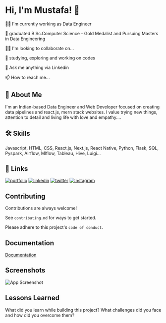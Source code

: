 
# Hi, I'm Mustafa! 👋


👩‍💻 I'm currently working as Data Engineer

🧠 graduated B.Sc.Computer Science - Gold Medalist and Pursuing Masters in Data Engineering

👯‍♀️ I'm looking to collaborate on...

🤔 studying, exploring and working on codes

💬 Ask me anything via Linkedin

📫 How to reach me...


## 🚀 About Me
I'm an Indian-based Data Engineer and Web Developer focused on creating data pipelines and react.js, mern stack websites. I value trying new things, attention to detail and living life with love and empathy....


## 🛠 Skills
Javascript, HTML, CSS, React.js, Next.js, React Native, Python, Flask, SQL, Pyspark, Airflow, Mlflow, Tableau, Hive, Luigi...


## 🔗 Links
[<img src="https://img.shields.io/badge/my_portfolio-000?style=for-the-badge&logo=ko-fi&logoColor=white" alt="portfolio">](https://katherineoelsner.com/)
[![linkedin](https://img.shields.io/badge/linkedin-0A66C2?style=for-the-badge&logo=linkedin&logoColor=white)](https://www.linkedin.com/in/mohammedmustafatz/)
[![twitter](https://img.shields.io/badge/twitter-1DA1F2?style=for-the-badge&logo=twitter&logoColor=white)](https://twitter.com/iammustafatz)
[![instagram](https://img.shields.io/badge/instagram-FF0000?style=for-the-badge&logo=instagram&logoColor=white)](https://www.instagram.com/iammustafatz)

## Contributing

Contributions are always welcome!

See `contributing.md` for ways to get started.

Please adhere to this project's `code of conduct`.


## Documentation

[Documentation](https://linktodocumentation)


## Screenshots

![App Screenshot](https://via.placeholder.com/468x300?text=App+Screenshot+Here)


## Lessons Learned

What did you learn while building this project? What challenges did you face and how did you overcome them?

